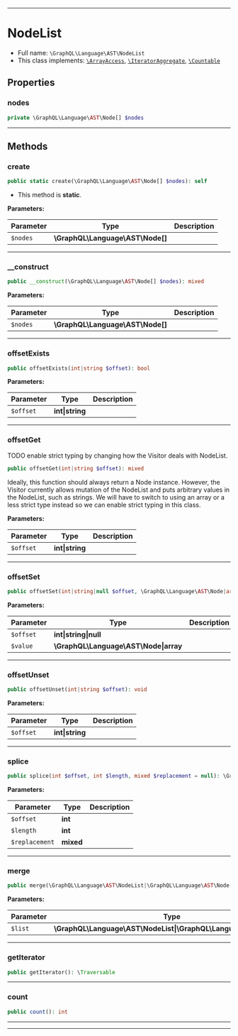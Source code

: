 ***

# NodeList





* Full name: `\GraphQL\Language\AST\NodeList`
* This class implements:
[`\ArrayAccess`](../../../ArrayAccess.md), [`\IteratorAggregate`](../../../IteratorAggregate.md), [`\Countable`](../../../Countable.md)



## Properties


### nodes



```php
private \GraphQL\Language\AST\Node[] $nodes
```






***

## Methods


### create



```php
public static create(\GraphQL\Language\AST\Node[] $nodes): self
```



* This method is **static**.




**Parameters:**

| Parameter | Type | Description |
|-----------|------|-------------|
| `$nodes` | **\GraphQL\Language\AST\Node[]** |  |




***

### __construct



```php
public __construct(\GraphQL\Language\AST\Node[] $nodes): mixed
```








**Parameters:**

| Parameter | Type | Description |
|-----------|------|-------------|
| `$nodes` | **\GraphQL\Language\AST\Node[]** |  |




***

### offsetExists



```php
public offsetExists(int|string $offset): bool
```








**Parameters:**

| Parameter | Type | Description |
|-----------|------|-------------|
| `$offset` | **int&#124;string** |  |




***

### offsetGet

TODO enable strict typing by changing how the Visitor deals with NodeList.

```php
public offsetGet(int|string $offset): mixed
```

Ideally, this function should always return a Node instance.
However, the Visitor currently allows mutation of the NodeList
and puts arbitrary values in the NodeList, such as strings.
We will have to switch to using an array or a less strict
type instead so we can enable strict typing in this class.






**Parameters:**

| Parameter | Type | Description |
|-----------|------|-------------|
| `$offset` | **int&#124;string** |  |




***

### offsetSet



```php
public offsetSet(int|string|null $offset, \GraphQL\Language\AST\Node|array $value): void
```








**Parameters:**

| Parameter | Type | Description |
|-----------|------|-------------|
| `$offset` | **int&#124;string&#124;null** |  |
| `$value` | **\GraphQL\Language\AST\Node&#124;array** |  |




***

### offsetUnset



```php
public offsetUnset(int|string $offset): void
```








**Parameters:**

| Parameter | Type | Description |
|-----------|------|-------------|
| `$offset` | **int&#124;string** |  |




***

### splice



```php
public splice(int $offset, int $length, mixed $replacement = null): \GraphQL\Language\AST\NodeList
```








**Parameters:**

| Parameter | Type | Description |
|-----------|------|-------------|
| `$offset` | **int** |  |
| `$length` | **int** |  |
| `$replacement` | **mixed** |  |




***

### merge



```php
public merge(\GraphQL\Language\AST\NodeList|\GraphQL\Language\AST\Node[] $list): \GraphQL\Language\AST\NodeList
```








**Parameters:**

| Parameter | Type | Description |
|-----------|------|-------------|
| `$list` | **\GraphQL\Language\AST\NodeList&#124;\GraphQL\Language\AST\Node[]** |  |




***

### getIterator



```php
public getIterator(): \Traversable
```











***

### count



```php
public count(): int
```











***


***

